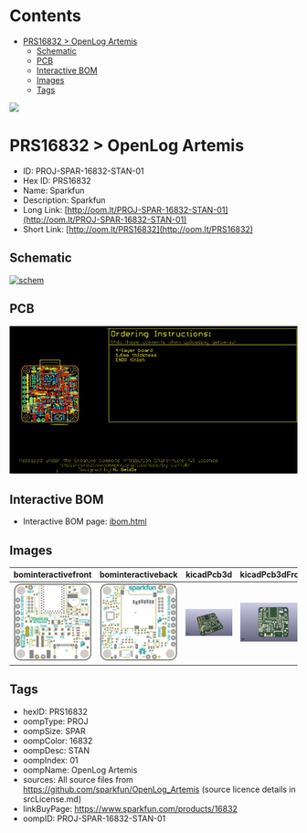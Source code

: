 



Contents
========

* [PRS16832 > OpenLog Artemis](#prs16832--openlog-artemis)
	* [Schematic](#schematic)
	* [PCB](#pcb)
	* [Interactive BOM](#interactive-bom)
	* [Images](#images)
	* [Tags](#tags)
  
![][im]
# PRS16832 > OpenLog Artemis

- ID: PROJ-SPAR-16832-STAN-01
- Hex ID: PRS16832
- Name: Sparkfun
- Description: Sparkfun
- Long Link: [http://oom.lt/PROJ-SPAR-16832-STAN-01](http://oom.lt/PROJ-SPAR-16832-STAN-01)
- Short Link: [http://oom.lt/PRS16832](http://oom.lt/PRS16832)

## Schematic
  
[![schem](eagleSchemImage.png)](eagleSchemImage.png)
## PCB
  
[![pcb](eagleImage.png)](eagleImage.png)
## Interactive BOM

- Interactive BOM page: [ibom.html](https://htmlpreview.github.io/?https://github.com/oomlout/oomlout_OOMP_projects/blob/main/PROJ-SPAR-16832-STAN-01/kicad/bom/ibom.html)

## Images
  
  

|bominteractivefront|bominteractiveback|kicadPcb3d|kicadPcb3dFront|kicadPcb3dBack|eagleImage|eagleSchemImage|pcbdraw|pcbdrawback|
| :---: | :---: | :---: | :---: | :---: | :---: | :---: | :---: | :---: |
|[![bominteractivefront](bomFront_140.png)](bomFront.png)|[![bominteractiveback](bomBack_140.png)](bomBack.png)|[![kicadPcb3d](kicadPcb3d_140.png)](kicadPcb3d.png)|[![kicadPcb3dFront](kicadPcb3dFront_140.png)](kicadPcb3dFront.png)|[![kicadPcb3dBack](kicadPcb3dBack_140.png)](kicadPcb3dBack.png)|[![eagleImage](eagleImage_140.png)](eagleImage.png)|[![eagleSchemImage](eagleSchemImage_140.png)](eagleSchemImage.png)|[![pcbdraw](pcbdraw_140.png)](pcbdraw.png)|[![pcbdrawback](pcbdrawBack_140.png)](pcbdrawBack.png)|

## Tags

- hexID: PRS16832
- oompType: PROJ
- oompSize: SPAR
- oompColor: 16832
- oompDesc: STAN
- oompIndex: 01
- oompName: OpenLog Artemis
- sources: All source files from https://github.com/sparkfun/OpenLog_Artemis (source licence details in srcLicense.md)
- linkBuyPage: https://www.sparkfun.com/products/16832
- oompID: PROJ-SPAR-16832-STAN-01



[im]: kicadPcb3d_450.png
